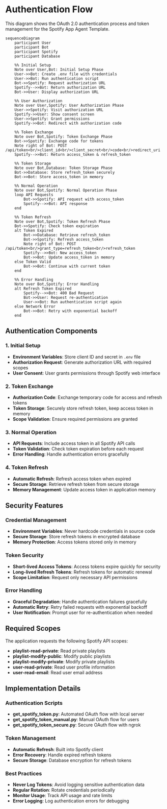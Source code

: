 # Authentication Flow

This diagram shows the OAuth 2.0 authentication process and token management for the Spotify App Agent Template.

```mermaid
sequenceDiagram
    participant User
    participant Bot
    participant Spotify
    participant Database
    
    %% Initial Setup
    Note over User,Bot: Initial Setup Phase
    User->>Bot: Create .env file with credentials
    User->>Bot: Run authentication script
    Bot->>Spotify: Request authorization URL
    Spotify-->>Bot: Return authorization URL
    Bot->>User: Display authorization URL
    
    %% User Authorization
    Note over User,Spotify: User Authorization Phase
    User->>Spotify: Visit authorization URL
    Spotify->>User: Show consent screen
    User->>Spotify: Grant permissions
    Spotify->>Bot: Redirect with authorization code
    
    %% Token Exchange
    Note over Bot,Spotify: Token Exchange Phase
    Bot->>Spotify: Exchange code for tokens
    Note right of Bot: POST /api/token<br/>client_id<br/>client_secret<br/>code<br/>redirect_uri
    Spotify-->>Bot: Return access_token & refresh_token
    
    %% Token Storage
    Note over Bot,Database: Token Storage Phase
    Bot->>Database: Store refresh_token securely
    Bot->>Bot: Store access_token in memory
    
    %% Normal Operation
    Note over Bot,Spotify: Normal Operation Phase
    loop API Requests
        Bot->>Spotify: API request with access_token
        Spotify-->>Bot: API response
    end
    
    %% Token Refresh
    Note over Bot,Spotify: Token Refresh Phase
    Bot->>Spotify: Check token expiration
    alt Token Expired
        Bot->>Database: Retrieve refresh_token
        Bot->>Spotify: Refresh access_token
        Note right of Bot: POST /api/token<br/>grant_type=refresh_token<br/>refresh_token
        Spotify-->>Bot: New access_token
        Bot->>Bot: Update access_token in memory
    else Token Valid
        Bot->>Bot: Continue with current token
    end
    
    %% Error Handling
    Note over Bot,Spotify: Error Handling
    alt Refresh Token Expired
        Spotify-->>Bot: 400 Bad Request
        Bot->>User: Request re-authentication
        User->>Bot: Run authentication script again
    else Network Error
        Bot->>Bot: Retry with exponential backoff
    end
```

## Authentication Components

### 1. Initial Setup
- **Environment Variables**: Store client ID and secret in `.env` file
- **Authorization Request**: Generate authorization URL with required scopes
- **User Consent**: User grants permissions through Spotify web interface

### 2. Token Exchange
- **Authorization Code**: Exchange temporary code for access and refresh tokens
- **Token Storage**: Securely store refresh token, keep access token in memory
- **Scope Validation**: Ensure required permissions are granted

### 3. Normal Operation
- **API Requests**: Include access token in all Spotify API calls
- **Token Validation**: Check token expiration before each request
- **Error Handling**: Handle authentication errors gracefully

### 4. Token Refresh
- **Automatic Refresh**: Refresh access token when expired
- **Secure Storage**: Retrieve refresh token from secure storage
- **Memory Management**: Update access token in application memory

## Security Features

### Credential Management
- **Environment Variables**: Never hardcode credentials in source code
- **Secure Storage**: Store refresh tokens in encrypted database
- **Memory Protection**: Access tokens stored only in memory

### Token Security
- **Short-lived Access Tokens**: Access tokens expire quickly for security
- **Long-lived Refresh Tokens**: Refresh tokens for automatic renewal
- **Scope Limitation**: Request only necessary API permissions

### Error Handling
- **Graceful Degradation**: Handle authentication failures gracefully
- **Automatic Retry**: Retry failed requests with exponential backoff
- **User Notification**: Prompt user for re-authentication when needed

## Required Scopes

The application requests the following Spotify API scopes:

- **playlist-read-private**: Read private playlists
- **playlist-modify-public**: Modify public playlists
- **playlist-modify-private**: Modify private playlists
- **user-read-private**: Read user profile information
- **user-read-email**: Read user email address

## Implementation Details

### Authentication Scripts
- **get_spotify_token.py**: Automated OAuth flow with local server
- **get_spotify_token_manual.py**: Manual OAuth flow for users
- **get_spotify_token_secure.py**: Secure OAuth flow with ngrok

### Token Management
- **Automatic Refresh**: Built into Spotify client
- **Error Recovery**: Handle expired refresh tokens
- **Secure Storage**: Database encryption for refresh tokens

### Best Practices
- **Never Log Tokens**: Avoid logging sensitive authentication data
- **Regular Rotation**: Rotate credentials periodically
- **Monitor Usage**: Track API usage and rate limits
- **Error Logging**: Log authentication errors for debugging

